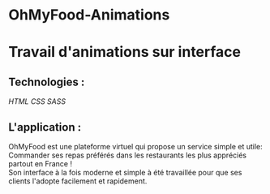 # OhMyFood-Animations

# Travail d'animations sur interface

## **Technologies** :

_HTML_
_CSS_
_SASS_

## **L'application** :

OhMyFood est une plateforme virtuel qui propose un service simple et utile:
Commander ses repas préférés dans les restaurants les plus appréciés partout en France !  
Son interface à la fois moderne et simple à été travaillée pour que ses clients l'adopte facilement et rapidement.
